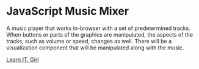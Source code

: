 # JavaScript Music Mixer

A music player that works in-browser with a set of predetermined tracks. When buttons or parts of the graphics are manipulated, the aspects of the tracks, such as volume or speed, changes as well. There will be a visualization component that will be manipulated along with the music.  

[Learn IT, Girl](https://www.learnitgirl.com)